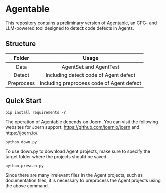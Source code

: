 # Agentable
This repository contains a preliminary version of Agentable, an CPG- and LLM-powered tool designed to detect code defects in Agents.

## Structure
|         **Folder**         |                        **Usage**                        |
|:--------------------------:|:-------------------------------------------------------:|
|            Data            |         AgentSet and AgentTest        |
| Detect |  Including detect code of Agent defect  |
|  Preprocess | Including preprocess code of Agent defect |

## Quick Start
```
pip install requirements -r
```
The operation of Agentable depends on Joern. You can visit the following websites for Joern support: https://github.com/joernio/joern and https://joern.io/.

```
python down.py
```
To use down.py to download Agent projects, make sure to specify the target folder where the projects should be saved.
```
python prescan.py
```
Since there are many irrelevant files in the Agent projects, such as documentation files, it is necessary to preprocess the Agent projects using the above command.
